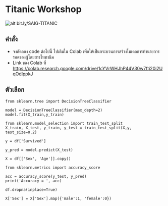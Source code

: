 # Titanic Workshop

![alt bit.ly/SAIG-TITANIC](https://saig-kmitl.github.io/titanic-workshop/saig-titanic-qr.jpg)

## คำสั่ง
* จงคัดลอง code ต่อไปนี้ ไปเติมใน Colab เพื่อให้เป็นกระบวนการสร้างโมเดลการทำนายการรอดของผู้โดยสารไททานิค
* Link ของ Colab ที่  https://colab.research.google.com/drive/1cYVrWHJhP44V30w7ftj20i2UqOdlppkJ

## ตัวเลือก


```
from sklearn.tree import DecisionTreeClassifier

model = DecisionTreeClassifier(max_depth=2)
model.fit(X_train,y_train)
```


```
from sklearn.model_selection import train_test_split
X_train, X_test, y_train, y_test = train_test_split(X,y, test_size=0.2)
```



```
y = df['Survived']
```


```
y_pred = model.predict(X_test)
```


```
X = df[['Sex', 'Age']].copy()
```


```
from sklearn.metrics import accuracy_score

acc = accuracy_score(y_test, y_pred)
print('Accuracy = ', acc)
```



```
df.dropna(inplace=True)
```



```
X['Sex'] = X['Sex'].map({'male':1, 'female':0})
```

